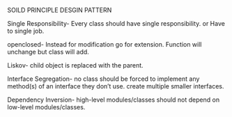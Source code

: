 SOILD PRINCIPLE DESGIN PATTERN

Single Responsibility- Every class should have single responsibility. or Have to single job.

openclosed- Instead for modification go for extension. Function will unchange but class will add. 

Liskov- child object is replaced with the parent. 

Interface Segregation- no class should be forced to implement any method(s) of an interface they don’t use.
create multiple smaller interfaces.

Dependency Inversion- high-level modules/classes should not depend on low-level modules/classes.

